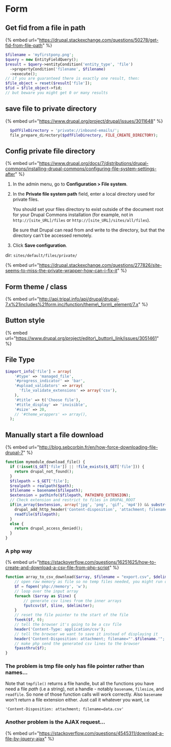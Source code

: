 # Form

## Get fid from a file in path

{% embed url="https://drupal.stackexchange.com/questions/50278/get-fid-from-file-path" %}

```php
$filename = 'myfirstpony.png';
$query = new EntityFieldQuery();
$result = $query->entityCondition('entity_type', 'file')
  ->propertyCondition('filename', $filename)
  ->execute();
// if you are guaranteed there is exactly one result, then:
$file_object = reset($result['file']);
$fid = $file_object->fid;
// but beware you might get 0 or many results
```

## save file to private directory

{% embed url="https://www.drupal.org/project/drupal/issues/3011648" %}

```php
  $pdfFileDirectory = 'private://inbound-emails/';
  file_prepare_directory($pdfFileDirectory, FILE_CREATE_DIRECTORY);
```

## Config private file directory

{% embed url="https://www.drupal.org/docs/7/distributions/drupal-commons/installing-drupal-commons/configuring-file-system-settings-after" %}



1. In the admin menu, go to **Configuration &gt; File system**.
2. In the **Private file system path** field, enter a local directory used for private files.

   You should set your files directory to exist outside of the document root for your Drupal Commons installation \(for example, not in `http://[site_URL]/files` or `http://[site_URL]/sites/all/files`\).

   Be sure that Drupal can read from and write to the directory, but that the directory can't be accessed remotely.

3. Click **Save configuration**.

dir: `sites/default/files/private/`

{% embed url="https://drupal.stackexchange.com/questions/277826/site-seems-to-miss-the-private-wrapper-how-can-i-fix-it" %}



## Form theme / class

{% embed url="http://api.tripal.info/api/drupal/drupal-7.x%21includes%21form.inc/function/theme\_form\_element/7.x" %}

## Button style

{% embed url="https://www.drupal.org/project/editor\_button\_link/issues/3051461" %}

## File Type

```php
$import_info['file'] = array(
    '#type' => 'managed_file',
    '#progress_indicator' => 'bar',
    '#upload_validators' => array(
      'file_validate_extensions' => array('csv'),
    ),
    '#title' => t('Choose file'),
    '#title_display' => 'invisible',
    '#size' => 20,
    // '#theme_wrappers' => array(),
  );
```

## Manually start a file download

{% embed url="http://blog.sebcorbin.fr/en/how-force-downloading-file-drupal-7" %}

```php
function mymodule_download_file() {
  if (!isset($_GET['file']) || !file_exists($_GET['file'])) {
    return drupal_not_found();
  }
  $filepath = $_GET['file'];
  $realpath = realpath($path);
  $filename = basename($filepath);
  $extension = pathinfo($filepath, PATHINFO_EXTENSION);
  // Check extension and restrict to files in DRUPAL_ROOT
  if(in_array($extension, array('jpg', 'png', 'gif', 'mp4')) && substr($path, 0, strlen(DRUPAL_ROOT)) === DRUPAL_ROOT) {
    drupal_add_http_header('Content-disposition', 'attachment; filename=' . $filename);
    readfile($filepath);
  }
  else {
    return drupal_access_denied();
  }
}
```

### A php way

{% embed url="https://stackoverflow.com/questions/16251625/how-to-create-and-download-a-csv-file-from-php-script" %}

```php
function array_to_csv_download($array, $filename = "export.csv", $delimiter=";") {
    // open raw memory as file so no temp files needed, you might run out of memory though
    $f = fopen('php://memory', 'w'); 
    // loop over the input array
    foreach ($array as $line) { 
        // generate csv lines from the inner arrays
        fputcsv($f, $line, $delimiter); 
    }
    // reset the file pointer to the start of the file
    fseek($f, 0);
    // tell the browser it's going to be a csv file
    header('Content-Type: application/csv');
    // tell the browser we want to save it instead of displaying it
    header('Content-Disposition: attachment; filename="'.$filename.'";');
    // make php send the generated csv lines to the browser
    fpassthru($f);
}
```

### The problem is tmp file only has file pointer rather than names...

Note that `tmpfile()` returns a file handle, but all the functions you have need a file _path_ \(i.e a string\), not a handle - notably `basename`, `filesize`, and `readfile`. So none of those function calls will work correctly. Also `basename` won't return a file extension either. Just call it whatever you want, i.e

```text
'Content-Disposition: attachment; filename=data.csv'
```

### Another problem is the AJAX request...

{% embed url="https://stackoverflow.com/questions/4545311/download-a-file-by-jquery-ajax" %}



